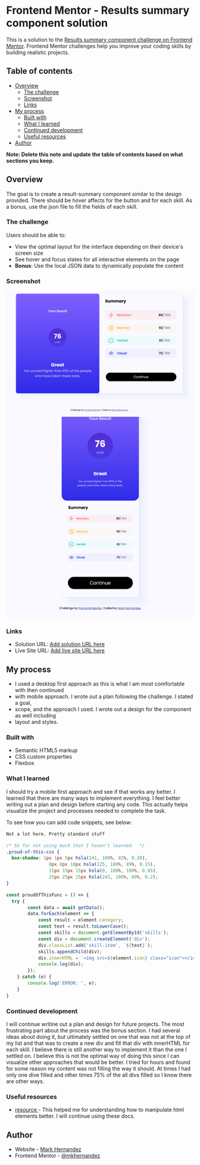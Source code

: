 # Frontend Mentor - Results summary component solution

This is a solution to the [Results summary component challenge on Frontend Mentor](https://www.frontendmentor.io/challenges/results-summary-component-CE_K6s0maV). Frontend Mentor challenges help you improve your coding skills by building realistic projects. 

## Table of contents

- [Overview](#overview)
  - [The challenge](#the-challenge)
  - [Screenshot](#screenshot)
  - [Links](#links)
- [My process](#my-process)
  - [Built with](#built-with)
  - [What I learned](#what-i-learned)
  - [Continued development](#continued-development)
  - [Useful resources](#useful-resources)
- [Author](#author)

**Note: Delete this note and update the table of contents based on what sections you keep.**

## Overview
The goal is to create a result-summary component similar to the design provided. There should be hover affects for the button and for each skill. As a bonus, use the json file to fill the fields of each skill.

### The challenge

Users should be able to:

- View the optimal layout for the interface depending on their device's screen size
- See hover and focus states for all interactive elements on the page
- **Bonus**: Use the local JSON data to dynamically populate the content

### Screenshot

![](<Frontend Mentor Results summary component Desktop.png>)
![](<Frontend Mentor Results summary component mobile.png>)

### Links

- Solution URL: [Add solution URL here](https://mkhernandez.github.io/results-summary/)
- Live Site URL: [Add live site URL here](https://mkhernandez.github.io)

## My process
- I used a desktop first approach as this is what I am most comfortable with then continued
- with mobile approach. I wrote out a plan following the challenge. I stated a goal, 
- scope, and the approach I used. I wrote out a design for the component as well including
- layout and styles. 

### Built with

- Semantic HTML5 markup
- CSS custom properties
- Flexbox

### What I learned

I should try a mobile first approach and see if that works any better. I learned that there
are many ways to implement everything. I feel better writing out a plan and design before starting any code. This actually helps visualize the project and processes needed to complete the task. 

To see how you can add code snippets, see below:

```html
Not a lot here. Pretty standard stuff
```
```css
/* So far not using much that I haven't learned.  */
.proud-of-this-css {
  box-shadow: 1px 1px 5px hsla(241, 100%, 82%, 0.20),
                8px 8px 10px hsla(125, 100%, 89%, 0.15),
                15px 15px 15px hsla(0, 100%, 100%, 0.05),
                25px 25px 25px hsla(241, 100%, 89%, 0.2);
}
```
```js
const proudOfThisFunc = () => {
  try {
        const data = await getData();
        data.forEach(element => {
            const result = element.category;
            const text = result.toLowerCase();
            const skills = document.getElementById('skills');
            const div = document.createElement('div');
            div.classList.add('skill-item', `${text}`);
            skills.appendChild(div);
            div.innerHTML = `<img src=${element.icon} class="icon"></img><span>${element.category}</span><span class="rating"><strong>${element.score}</strong>  / 100</span>`;
            console.log(div);
        });
    } catch (e) {
        console.log('ERROR: ', e);
    }
}
```

### Continued development

I will continue writine out a plan and design for future projects. The most frustrating part about the process was the bonus section. I had several ideas about doing it, but ultimately settled on one that was not at the top of my list and that was to create a new div and fill that div with innerHTML for each skill. I believe there is still another way to implement it than the one I settled on. I believe this is not the optimal way of doing this since I can visualize other approaches that would be better. I tried for hours and found for some reason my content was not filling the way it should. At times I had only one dive filled and other times 75% of the all divs filled so I know there are other ways.  

### Useful resources

- [ resource ](https://developer.mozilla.org/) - This helped me for understanding how to manipulate html elements better. I will continue using these docs.

## Author

- Website - [ Mark Hernandez ](https://mkhernandez.github.io)
- Frontend Mentor - [ @mkhernandez ](https://www.frontendmentor.io/profile/mkhernandez)

